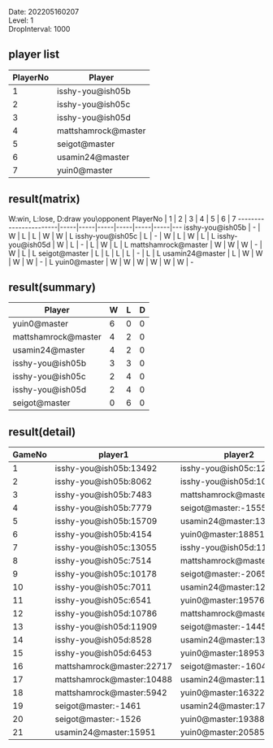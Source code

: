 Date: 202205160207  
Level: 1  
DropInterval: 1000  
## player list
PlayerNo  |  Player
----------|---------------------
1         |  isshy-you@ish05b
2         |  isshy-you@ish05c
3         |  isshy-you@ish05d
4         |  mattshamrock@master
5         |  seigot@master
6         |  usamin24@master
7         |  yuin0@master
## result(matrix)
W:win, L:lose, D:draw
you\opponent PlayerNo  |  1  |  2  |  3  |  4  |  5  |  6  |  7
-----------------------|-----|-----|-----|-----|-----|-----|---
isshy-you@ish05b       |  -  |  W  |  L  |  L  |  W  |  W  |  L
isshy-you@ish05c       |  L  |  -  |  W  |  L  |  W  |  L  |  L
isshy-you@ish05d       |  W  |  L  |  -  |  L  |  W  |  L  |  L
mattshamrock@master    |  W  |  W  |  W  |  -  |  W  |  L  |  L
seigot@master          |  L  |  L  |  L  |  L  |  -  |  L  |  L
usamin24@master        |  L  |  W  |  W  |  W  |  W  |  -  |  L
yuin0@master           |  W  |  W  |  W  |  W  |  W  |  W  |  -
## result(summary)
Player               |  W  |  L  |  D
---------------------|-----|-----|---
yuin0@master         |  6  |  0  |  0
mattshamrock@master  |  4  |  2  |  0
usamin24@master      |  4  |  2  |  0
isshy-you@ish05b     |  3  |  3  |  0
isshy-you@ish05c     |  2  |  4  |  0
isshy-you@ish05d     |  2  |  4  |  0
seigot@master        |  0  |  6  |  0
## result(detail)
GameNo  |  player1                    |  player2
--------|-----------------------------|---------------------------
1       |  isshy-you@ish05b:13492     |  isshy-you@ish05c:12952
2       |  isshy-you@ish05b:8062      |  isshy-you@ish05d:10411
3       |  isshy-you@ish05b:7483      |  mattshamrock@master:11058
4       |  isshy-you@ish05b:7779      |  seigot@master:-1555
5       |  isshy-you@ish05b:15709     |  usamin24@master:13124
6       |  isshy-you@ish05b:4154      |  yuin0@master:18851
7       |  isshy-you@ish05c:13055     |  isshy-you@ish05d:11793
8       |  isshy-you@ish05c:7514      |  mattshamrock@master:12587
9       |  isshy-you@ish05c:10178     |  seigot@master:-2065
10      |  isshy-you@ish05c:7011      |  usamin24@master:12969
11      |  isshy-you@ish05c:6541      |  yuin0@master:19576
12      |  isshy-you@ish05d:10786     |  mattshamrock@master:11197
13      |  isshy-you@ish05d:11909     |  seigot@master:-1445
14      |  isshy-you@ish05d:8528      |  usamin24@master:13543
15      |  isshy-you@ish05d:6453      |  yuin0@master:18953
16      |  mattshamrock@master:22717  |  seigot@master:-1604
17      |  mattshamrock@master:10488  |  usamin24@master:11008
18      |  mattshamrock@master:5942   |  yuin0@master:16322
19      |  seigot@master:-1461        |  usamin24@master:17145
20      |  seigot@master:-1526        |  yuin0@master:19388
21      |  usamin24@master:15951      |  yuin0@master:20585
